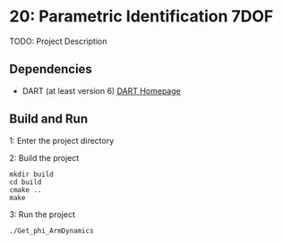 # 20: Parametric Identification 7DOF
TODO: Project Description

## Dependencies
- DART (at least version 6) [DART Homepage](https://dartsim.github.io)

## Build and Run
1: Enter the project directory

2: Build the project

    mkdir build
    cd build
    cmake ..
    make

3: Run the project

    ./Get_phi_ArmDynamics
